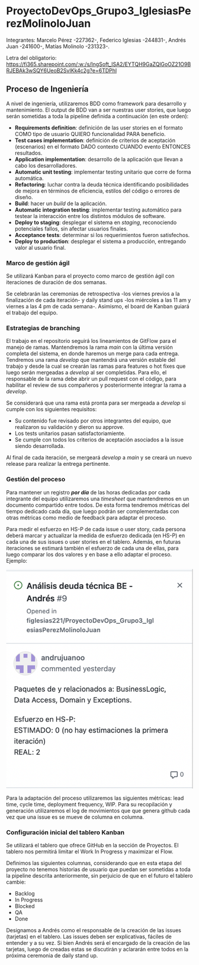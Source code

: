 # ProyectoDevOps_Grupo3_IglesiasPerezMolinoloJuan

Integrantes: Marcelo Pérez -227362-, Federico Iglesias -244831-, Andrés Juan -241600-, Matías Molinolo -231323-.

Letra del obligatorio: https://fi365.sharepoint.com/:w:/s/IngSoft_ISA2/EYTQH9GaZQlGoOZ21O9BRJEBAk3wSQY6UeoB2SvIKk4c2g?e=6TDPhl

## Proceso de Ingeniería

A nivel de ingeniería, utilizaremos BDD como framework para desarrollo y mantenimiento. El output de BDD van a ser nuestras user stories, que luego serán sometidas a toda la pipeline definida a continuación (en este orden):
- **Requirements definition**: definición de las user stories en el formato COMO tipo de usuario QUIERO funcionalidad PARA beneficio.
- **Test cases implementation**: definición de criterios de aceptación (escenarios) en el formato DADO contexto CUANDO evento ENTONCES resultados.
- **Application implementation**: desarrollo de la aplicación que llevan a cabo los desarrolladores.
- **Automatic unit testing**: implementar testing unitario que corre de forma automática.
- **Refactoring**: luchar contra la deuda técnica identificando posibilidades de mejora en términos de eficiencia, estilos del código o errores de diseño.
- **Build**: hacer un *build* de la aplicación.
- **Automatic integration testing**: implementar testing automático para testear la interacción entre los distintos módulos de software.
- **Deploy to staging**: desplegar el sistema en *staging*, reconociendo potenciales fallos, sin afectar usuarios finales.
- **Acceptance tests**: determinar si los requerimientos fueron satisfechos.
- **Deploy to production**: desplegar el sistema a producción, entregando valor al usuario final.


### Marco de gestión ágil

Se utilizará Kanban para el proyecto como marco de gestión ágil con iteraciones de duración de dos semanas. 

Se celebrarán las ceremonias de retrospectiva -los viernes previos a la finalización de cada iteración- y daily stand ups -los miércoles a las 11 am y viernes a las 4 pm de cada semana-. Asimismo, el board de Kanban guiará el trabajo del equipo.

### Estrategias de branching

El trabajo en el repositorio seguirá los lineamientos de GitFlow para el manejo de ramas. Mantendremos la rama _main_ con la última versión completa del sistema, en donde haremos un merge para cada entrega. Tendremos una rama _develop_ que mantendrá una versión estable del trabajo y desde la cual se crearán las ramas para features o hot fixes que luego serán mergeadas a _develop_ al ser completidas. Para ello, el responsable de la rama debe abrir un pull request con el código, para habilitar el review de sus compañeros y posteriormente integrar la rama a _develop_. 

Se considerará que una rama está pronta para ser mergeada a _develop_ si cumple con los siguientes requisitos:
- Su contenido fue revisado por otros integrantes del equipo, que realizaron su validación y dieron su approve.
- Los tests unitarios pasan satisfactoriamiente. 
- Se cumple con todos los criterios de aceptación asociados a la issue siendo desarrollada.

Al final de cada iteración, se mergeará _develop_ a _main_ y se creará un nuevo release para realizar la entrega pertinente. 

### Gestión del proceso

Para mantener un registro ***por día*** de las horas dedicadas por cada integrante del equipo utilizaremos una _timesheet_ que mantendremos en un documento compartido entre todos. De esta forma tendremos métricas del tiempo dedicado cada día, que luego podrán ser complementadas con otras métricas como medio de feedback para adaptar el proceso. 

Para medir el esfuerzo en HS-P de cada issue o user story, cada persona deberá marcar y actualizar la medida de esfuerzo dedicada (en HS-P) en cada una de sus issues o user stories en el tablero. Además, en futuras iteraciones se estimará también el esfuerzo de cada una de ellas, para luego comparar los dos valores y en base a ello adaptar el proceso. Ejemplo:

<img src="/imagenes/ejemplo_card_esfuerzo.png" style="height: 40%;" />


Para la adaptación del proceso utilizaremos las siguientes métricas: lead time, cycle time, deployment frequency, WIP. Para su recopilación y generación utilizaremos el log de movimientos que que genera github cada vez que una issue es se mueve de columna en columna.

### Configuración inicial del tablero Kanban

Se utilizará el tablero que ofrece GitHub en la sección de Proyectos. El tablero nos permitirá limitar el Work In Progress y maximizar el Flow.

Definimos las siguientes columnas, considerando que en esta etapa del proyecto no tenemos historias de usuario que puedan ser sometidas a toda la pipeline descrita anteriormente, sin perjuicio de que en el futuro el tablero cambie:
- Backlog
- In Progress
- Blocked
- QA
- Done


Designamos a Andrés como el responsable de la creación de las issues (tarjetas) en el tablero. Las issues deben ser explicativas, fáciles de entender y a su vez. Si bien Andrés será el encargado de la creación de las tarjetas, luego de creadas estas se discutirán y aclararán entre todos en la próxima ceremonia de daily stand up.
